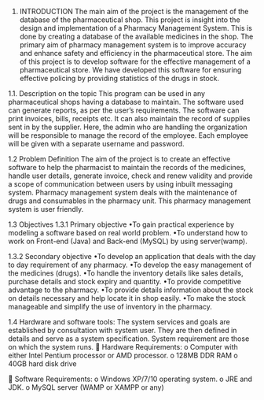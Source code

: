 1. 	INTRODUCTION
The main aim of the project is the management of the database of the pharmaceutical shop. This project is insight into the design and implementation of a Pharmacy Management System. This is done by creating a database of the available medicines in the shop. The primary aim of pharmacy management system is to improve accuracy and enhance safety and efficiency in the pharmaceutical store. The aim of this project is to develop software for the effective management of a pharmaceutical store. We have developed this software for ensuring effective policing by providing statistics of the drugs in stock. 

1.1. 	Description on the topic
This program can be used in any pharmaceutical shops having a database to maintain. The software used can generate reports, as per the user’s requirements. The software can print invoices, bills, receipts etc. It can also maintain the record of supplies sent in by the supplier. Here, the admin who are handling the organization will be responsible to manage the record of the employee. Each employee will be given with a separate username and password.

1.2	Problem Definition
The aim of the project is to create an effective software to help the pharmacist to maintain the records of the medicines, handle user details, generate invoice, check and renew validity and provide a scope of communication between users by using inbuilt messaging system. Pharmacy management system deals with the maintenance of drugs and consumables in the pharmacy unit. This pharmacy management system is user friendly.


1.3	Objectives
1.3.1 Primary objective
•To gain practical experience by modeling a software based on real world    problem.
•To understand how to work on Front-end (Java) and Back-end (MySQL) by using server(wamp).

1.3.2 Secondary objective 
•To develop an application that deals with the day to day requirement of any pharmacy.
•To develop the easy management of the medicines (drugs). 
•To handle the inventory details like sales details, purchase details and stock expiry and quantity.
•To provide competitive advantage to the pharmacy.
•To provide details information about the stock on details necessary and help locate it in shop easily. 
•To make the stock manageable and simplify the use of inventory in the pharmacy.




1.4	Hardware and software tools:
The system services and goals are established by consultation with system user. They are then defined in details and serve as a system specification. System requirement are those on which the system runs.
	Hardware Requirements:
o	Computer with either Intel Pentium processor or AMD processor.
o	128MB DDR RAM
o	40GB hard disk drive


	Software Requirements:
o	Windows XP/7/10 operating system.
o	JRE and JDK.
o	MySQL server (WAMP or XAMPP or any)
